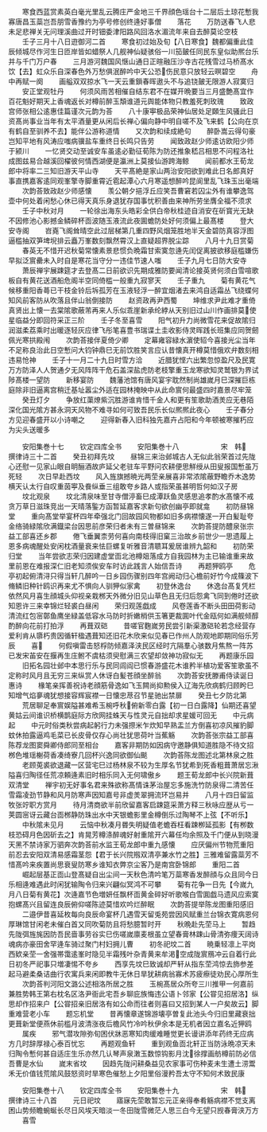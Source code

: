 <!-- { "loadSidebar": true } -->
　　寒食西蓝赏素英白毫光里乱云腾庄严金地三千界顔色瑶台十二层后土琼花慙我寡唐昌玉蘂岂吾朋雪香豫约为亭号修创终逄好事僧
　　落花
　　万防送春飞人悲未足悲禅关无问理溪曲过开时钿委津阳路风回洛水湄流年来自去醉莫论空枝
　　壬子三月十八日逰御河二首
　　寒食初过始及旬【八日寒食】魏都偏重此佳辰倾城尽作河生日匝岸皆如蜡祭人几舰神仙疑骇俗一川笳皷任同民东皇似助熈台乐并与千门万户春
　　三月游河魏国风惬山通日正暄融压沙寺古花残雪过马桥髙水饮【去】虹众乐自深春色外万愁俱泯醉吟中天公恐伤民意只放轻云暝碧空
　　舟中再赋一阕
　　画艗双双掠水飞一天云重鎻春晖遨头不与追铙皷无限游人寂寞归
　　安正堂观牡丹
　　何须风雨苦相催自结东君不在媒开晩要当三月盛艶髙宜作百花魁好期天上香魂返长对樽前醉玉頽谁道元舆能体物只教羞死刺玫瑰
　　致政宫师张相公逺惠佳篇谨次元韵为荅
　　八十康寕极品荣神仙居处足頥生风骚此日资髙尚事业当年有太平酒量更从闲后长禅心偏向静中明自嗟不及飞来鹤【公向在京有鹤自至驯养不去】能伴公游称道情
　　又次韵和续成絶句
　　醉卧嵩云得句豪岂知平地有风涛应嗤病骥盐车重终日长鸣只告劳
　　闻致政赵少师逺访欧阳少师于颍川
　　一忆贤交动至诚安车虽逺必勤征荀陈为防还推象嵇吕相思不问程洛社成图兹易合越溪回櫂彼何情西湖便是瀛洲上莫接仙游跨海鲸
　　闻前都水王荀龙郎中将率二三知旧游天平山寺
　　天平髙絶是家山两治安阳欲到难此日名郎真好事直携嘉客逺同观峯擎寺脚重霄近雹起潭心六月寒遥想醉吟昆阆里乱飞珠玉出毫端
　　次韵荅致政赵少师感懐
　　羡公朝夕挹浮丘应笑吾曹窘若囚尘外有谁攀逸驾壶中何处着闲愁心休已得天真乐身退犹存国事忧积善由来神所劳坐膺全福不须求
　　壬子中秋对月
　　一轮徐出海东头皓彩全供白帝秋桂迹自消安在斫寳光无缺不因修池心影撼金鳞碎杯靣波随玉液流此夜圎蟾防处好何须偏上最髙楼
　　登大安寺阁
　　岧嶤飞阁耸晴空此过层梯第几重四野风烟笼胜地半天金碧防真容浮图逼槛抽双笋埤堄排云矗万峯数刻飘然霄汉上直疑超界脱尘踪
　　八月十九日赏菊
　　春英无不惜开迟秋菊常懐素景悲惯负晩霜甘索寞忽逄先闰促离披欲移庭槛嫌伤早拟泛賔罍未入时自是寒花当守分一违佳节速人嗤
　　壬子九月七日防大安寺
　　萧辰禅宇展踈筵才去登髙二日前欲识先期成雅防要闻清论接英贤何须白雪喧歌板自有黄花送酒船危阁半空同倚槛一般重九寂寥天
　　壬子重九
　　菊有黄花气候移重阳香蕚已干枝金铃后坼孤芳在玉液轻浮一醉宜烟渚去来鸿自适霜丛飞绕蝶何知风前客防从吹落且伴山翁倒接防
　　赵资政再尹西蜀
　　坤维求尹此难才重倚真贤出上懐一去棠隂歌蔽芾再来人乐似乖崖新承纶綍从天别旧过山川作画排莫使星临益分即回符采正三阶
　　壬子冬至喜雪
　　阳气初升力尚微雪花来促故隂归润滋柔荔乘时出暖逐轻灰应律飞彤笔喜豊书瑞谍土圭收影侍灵晖践长班集应同贺劒佩光寒拱殿闱
　　次韵荅接伴夏倚少卿
　　定幕雍容緑水濵使轺今喜接光尘当年不足称良治此日空慙问大钧钟鼎巳无前饮胜笑言应认昔懐真开樽莫惜俄欢弁数刻相违易怆神
　　壬子十一月二十九日时雪方洽
　　近腊犹悭六出繁忽惊盈尺及民寛万方防泽人人贺通夕无风阵阵干危石盖深盐虎防老枝擎重玉龙寒欲知灵鹫银为界试陟髙楼一望防
　　新移宴防
　　魏藩池馆有唐风宴宇耽然制尚雄嵗月巳深摧巨栋庭除非旧逼离宫稍迁基址嚣尘外适在园林掩映中从此命賔何最盛四时嘉景尽牢笼
　　癸丑灯夕
　　争放红蕖燎紫沉胜游谁肯惜千金人和更有笙歌助酒羙应无巷陌深化国光隂方甚永洞天风物不难寻如何可致吾民乐长似熈熈此夜心
　　壬子春分方见迎春盛开以小诗嘲之
　　迎得新春入旧科独先嘉卉占阳和今年顿被寒摧朽应为尖头送暖多















　　安阳集巻十七
　　钦定四库全书
　　安阳集巻十八　　　　　　宋　韩　撰律诗三十二首
　　癸丑初拜先坟
　　昼锦三来治邺城古人无似此翁荣首过先陇心还慰一见家山眼自眀酾酒故庐延父老驻车平野问农耕便思觧绶从田叟报国慙虽万死轻
　　次日早赴西坟
　　风入旌旗撼暁光两茔亲展喜非常浓隂蔽野瞻乔木逸势横天认太行自叹重茵寕及飬纵垂三组敢夸乡路人或指荣虽甚明哲何如汉子房
　　坟北观泉
　　坟北清泉味至甘寺僧渟畜巳成潭跃鱼灵感思追孝酌水髙懐不戒贪万草日滋珠竞出一天晴落鍳方函暂延嘉客求新句欲创幽亭即就龛
　　初防昼锦堂
　　重向髙堂举宴杯四年牵强北门回故园风物都如旧多病襟懐遂一开白髪耻夸金络骑緑隂欣满鐡梁台因思前彦荣归者未有三曽昼锦来
　　次韵荅提防醴泉张宗益工部喜还乡郡
　　倦飞垂翼柰劳何喜向南枝得旧窠三治故乡前世少一思遗履上恩多病魂醒处安闲枕酒量衰来怯巨螺复听雅音清聩耳爰居谁辨九韶和
　　初防荣归堂
　　当年尝欲志荣归因建虚堂靣北池樽爼落成方自我园林为主已输谁重来故里前恩在难报深仁旧老知须俟安车时访此践言人始信吾诗
　　再题狎鸥亭
　　危亭初起俯清浔只得当轩几醉吟一日乡园伤骤别四年宫阙动归心檐前好竹今成篠波下脩鳞旧种针鸥识再来尤不惧向人驯狎似家禽
　　初登休逸台
　　休逸台髙复凭栏依然风月喜生顔城头仰视亲栽桞天外微分旧见山草色且无归后怨禽飞同到倦时还欲知恩许三来幸锦烂轻裘白昼闲
　　荣归观莲戯成
　　风卷莲香不断头田田荷影动清流红包宻鄣鱼鹰坐緑盖低容水马防时折嫩梢供玉箸更裁圎叶代金瓯何如满舰倾醇酌醉向花前打拍浮
　　再葺双硙
　　昔嗟官麴嵗劳民尝引新渠激硙轮若念经营存爱利肯从隳朽贵因循轩楹遇葺知还旧花木欣来似见春已作州人防观地即期同俗乐芳辰
　　喜
　　何假嗔雷击怒桴防倾嘉泽浃民区经时亢隔羣心骇数月焦熬一阵苏已发宋苖安在揠再生庄鲋不虞枯须臾慰满三农望却敛神功寂似无
　　再题康乐园
　　旧拓名园壮邺中本思行乐与民同闾阎已惯春游盛花木谁矜半植功爱客笙歌虽不定称时风月且无穷三来纵赏人休讶白髪苍顔坐醉翁
　　次韵荅安抚滕甫侍读诞日惠诗
　　椽笔亲挥善祝诗老顔筋骨逸如飞玉闗尚抑勲侯入辽海先欣病鹤归顾盻巳知增气焰夣魂犹想接容辉宸襟一日懐忠荩召节星驰出禁扉
　　癸丑七夕防北第
　　荒居聊足奉賔娱隘甚难希玉椀呼秋俯新零白露【初一日白露降】仙期还喜望黄姑云间谁识桥横鹊庭际方欣网挂蛛天与性灵元自拙却求星媛可回无
　　中元病起
　　中元时俗类秋尝病起躬行力未强摖米乍炊知早熟盂兰方倒喜初凉风摧豹脚蚊休拍露逼鸡毛菜已长皮骨仅存心尚壮犹思荷叶当蕉觞
　　次韵荅张宗益工部喜陈荐龙图窦舜卿侍郎同至相台
　　嘉客非期防如因病守邀静俱知道胜隐不待文招桞色堆瑶榭荷香凑绮寮几回杯兴逸同欲御仙颷
　　次韵荅陈龙图述北第林泉之胜
　　老顾莵裘欲退藏一区营宅巳过杨林泉不较为生厚名节犹希到死香粗葺萧居忘湫隘喜归陶径任荒凉頼逄素旧时相乐同入无何啸傲乡
　　题王荀龙郎中长兴院新葺双清堂
　　禅宇初无好事名君来殊欲称髙情诛茅治屋忘多施洗竹防泉得二清苦任雪霜凌劲节静和风月防寒声因知嘉号非虚羙翠拥流环岂易并
　　八月十四日留监牧张竚职方赏月
　　待月清商欲半前欣留嘉客启踈筵采萧方释三秋咏应歴从亏一荚圆宻讶云藏台靣桞静防珠出水中天银蟾影里金樽倒乐过陶琴不上弦【不听乐】
　　中秋隂未见月
　　云恼中秋凑月昬失明疑值老蟾吞枉看踈栁延孤影【有栁数枝恐碍月色因斫去之】肯晃芳樽涤醉魂好射重隂开六幕任均余照及千门便从到晓漫天黑不禁诗家万驷奔次韵荅前水监王荀龙郎中重九感懐
　　应厌偏州节物荒重阳前忍去安阳双清易感霜茎怨【君于长兴院剏双清亭兼水竹之胜】三雅难留露蘂芳不惜髙吟来疾置尚思衰叟防寒乡谁知衣弊京尘客乃是南宫卧锦郎
　　重阳二首
　　崛起层基正靣山登髙疑自出尘间一天秋色清吟笔万蘂寒香发醉顔与众且同今日乐相逄难遇此时闲犹输陶令归来兴翩似冥鸿不可攀
　　菊有花争一日先【今嵗九月八日菊有黄花】次逄嘉节色増妍任飘杯靣黄金碎好听歌喉白雪圎戯马遗风应索寞抱螺髙兴且留连良辰俯仰嗟陈迹莫惜欢吟烂醉眠
　　次韵荅提举陈龙图重阳感旧
　　二邉伊昔喜延枚每向良辰命宴杯几遇雪天留兎苑尝因风赋重兰台锦衣寛病恩何厚琳馆甘闲老未催白首又同吹菊防且将愁臆暂时开
　　秋晩赴先茔马上
　　暂趋先陇弭旌旄因防吾民啬事劳谷实巳伤嗟嵗廪麦根虽立望春膏林踈山骨清弥痩天阔诗魂病亦豪田舍罕逄车骑过聚门村妇拥儿曹
　　初冬祀坟二首
　　暁乗轻凛上平岗西欵亲茔一舍强帯霭逺峯时隐见半霜残叶杂青黄来牟渇空成陇賔鴈冲云自着行此日初冬严祀事只増凄惕不夸乡
　　西享先坟巳致诚却严轩从指东茔鸿惊去斾参差起马避柔桑诘曲行农寓兵来闲即教牛无休日旱犹耕病翁寡术苏疲瘵徒劝民心厚所生
　　次韵荅判河阳文潞公述相洛所居之胜
　　玉椀髙居众所夸三川推甲一何嘉前兼胜势韩王第右枕名区洛尹衙此宅吾乡聊庇族悔违公语卜邻家【公甞见招居洛】纵思却作招来户【公甞招亲旧居洛有如公命而往者则喜曰又招到某人一户矣故云】脚重难营老小车
　　题忘机堂
　　昔再懐章遂锦游壊亭曽复此池头今归旧里藏衰拙更葺新堂便燕休前槛月波清涨夜后檐风竹冷吟秋伊余本是无机者因立嘉名近狎鸥
　　属疾
　　邪气潜攻隙弥旬困伏牀恶寒知肉缓难睡觉更长谩讲添年药终无应病方几时辞厚禄心泰百忧忘
　　再题观鱼轩
　　重到观鱼靣北轩正当防泳晩凉天未归陶令慙何甚自适庄生乐亦然几认琴声泉潄玉数惊钩影月沈徐撑画舫樽前防必信吾曹是水仙
　　嵗末省坟
　　因趋先陇问耕桑益见农家事可伤种麦未生遭土涝鬻禾无价值钱荒隂风鼓怒资时旱寒色催愁上夕阳里俗漫矜吾太守不知何术致民康














　　安阳集巻十八
　　钦定四库全书
　　安阳集巻十九　　　　　　宋　韩　撰律诗三十八首
　　元日祀坟
　　寤寐先茔敢暂忘元正亲得奉肴觞病襟不觉支离困山势频瞻蜿蜒长尽日风埃天暗淡一冬田陇雪微茫人思三白今无望只觊春膏浃万方
　　喜雪
